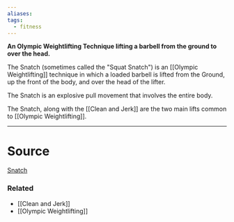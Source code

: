```yaml
---
aliases: 
tags:
  - fitness
---
```

**An Olympic Weightlifting Technique lifting a barbell from the ground to over the head.**

The Snatch (sometimes called the "Squat Snatch") is an [[Olympic Weightlifting]] technique in which a loaded barbell is lifted from the Ground, up the front of the body, and over the head of the lifter. 

The Snatch is an explosive pull movement that involves the entire body.

The Snatch, along with the [[Clean and Jerk]] are the two main lifts common to [[Olympic Weightlifting]]. 

---



# Source

[Snatch](https://exrx.net/WeightExercises/OlympicLifts/Snatch)

### Related
- [[Clean and Jerk]] 
- [[Olympic Weightlifting]]